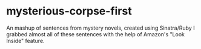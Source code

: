 # mysterious-corpse-first
An mashup of sentences from mystery novels, created using Sinatra/Ruby
I grabbed almost all of these sentences with the help of Amazon's "Look Inside" feature. 

